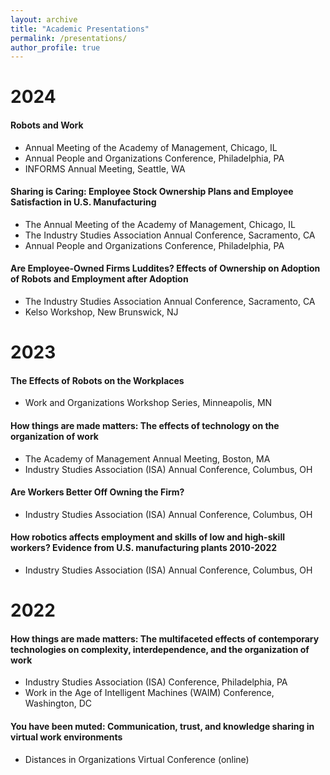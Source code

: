 ```yaml
---
layout: archive
title: "Academic Presentations"
permalink: /presentations/
author_profile: true
---
```


# 2024

#### Robots and Work
- Annual Meeting of the Academy of Management, Chicago, IL
- Annual People and Organizations Conference, Philadelphia, PA
- INFORMS Annual Meeting, Seattle, WA

#### Sharing is Caring: Employee Stock Ownership Plans and Employee Satisfaction in U.S. Manufacturing
- The Annual Meeting of the Academy of Management, Chicago, IL
- The Industry Studies Association Annual Conference, Sacramento, CA
- Annual People and Organizations Conference, Philadelphia, PA

#### Are Employee-Owned Firms Luddites? Effects of Ownership on Adoption of Robots and Employment after Adoption
- The Industry Studies Association Annual Conference, Sacramento, CA
- Kelso Workshop, New Brunswick, NJ


# 2023

#### The Effects of Robots on the Workplaces
- Work and Organizations Workshop Series, Minneapolis, MN

#### How things are made matters: The effects of technology on the organization of work
- The Academy of Management Annual Meeting, Boston, MA
- Industry Studies Association (ISA) Annual Conference, Columbus, OH

#### Are Workers Better Off Owning the Firm?
- Industry Studies Association (ISA) Annual Conference, Columbus, OH

#### How robotics affects employment and skills of low and high-skill workers? Evidence from U.S. manufacturing plants 2010-2022
- Industry Studies Association (ISA) Annual Conference, Columbus, OH

# 2022

#### How things are made matters: The multifaceted effects of contemporary technologies on complexity, interdependence, and the organization of work
- Industry Studies Association (ISA) Conference, Philadelphia, PA
- Work in the Age of Intelligent Machines (WAIM) Conference, Washington, DC

#### You have been muted: Communication, trust, and knowledge sharing in virtual work environments
- Distances in Organizations Virtual Conference (online)
